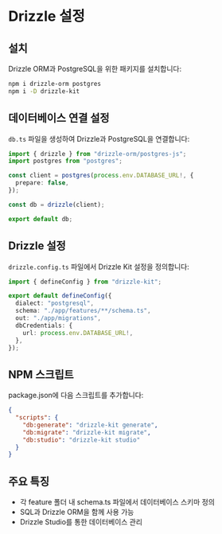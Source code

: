 # Drizzle 설정

## 설치

Drizzle ORM과 PostgreSQL을 위한 패키지를 설치합니다:

```bash
npm i drizzle-orm postgres
npm i -D drizzle-kit
```

## 데이터베이스 연결 설정

`db.ts` 파일을 생성하여 Drizzle과 PostgreSQL을 연결합니다:

```ts
import { drizzle } from "drizzle-orm/postgres-js";
import postgres from "postgres";

const client = postgres(process.env.DATABASE_URL!, {
  prepare: false,
});

const db = drizzle(client);

export default db;
```

## Drizzle 설정

`drizzle.config.ts` 파일에서 Drizzle Kit 설정을 정의합니다:

```ts
import { defineConfig } from "drizzle-kit";

export default defineConfig({
  dialect: "postgresql",
  schema: "./app/features/**/schema.ts",
  out: "./app/migrations",
  dbCredentials: {
    url: process.env.DATABASE_URL!,
  },
});
```

## NPM 스크립트

package.json에 다음 스크립트를 추가합니다:

```json
{
  "scripts": {
    "db:generate": "drizzle-kit generate",
    "db:migrate": "drizzle-kit migrate",
    "db:studio": "drizzle-kit studio"
  }
}
```

## 주요 특징

- 각 feature 폴더 내 schema.ts 파일에서 데이터베이스 스키마 정의
- SQL과 Drizzle ORM을 함께 사용 가능
- Drizzle Studio를 통한 데이터베이스 관리
